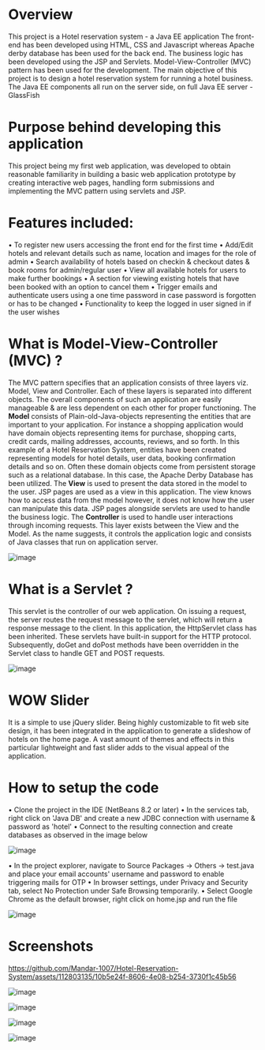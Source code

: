 # Overview

This project is a Hotel reservation system - a Java EE application The front-end has been developed using HTML, CSS and Javascript whereas Apache derby database has been used for the back end. The business logic has been developed using the JSP and Servlets. Model-View-Controller (MVC) pattern has been used for the development. The main objective of this project is to design a hotel reservation system for running a hotel business. The Java EE components all run on the server side, on full Java EE server - GlassFish

# Purpose behind developing this application

This project being my first web application, was developed to obtain reasonable familiarity in building a basic web application prototype by creating interactive web pages, handling form submissions and implementing the MVC pattern using servlets and JSP.

# Features included:

• To register new users accessing the front end for the first time
• Add/Edit hotels and relevant details such as name, location and images for the role of admin
• Search availability of hotels based on checkin & checkout dates & book rooms for admin/regular user
• View all available hotels for users to make further bookings
• A section for viewing existing hotels that have been booked with an option to cancel them
• Trigger emails and authenticate users using a one time password in case password is forgotten or has to be changed
• Functionality to keep the logged in user signed in if the user wishes

# What is Model-View-Controller (MVC) ?

The MVC pattern specifies that an application consists of three layers viz. Model, View and Controller. Each of these layers is separated into different objects. The overall components of such an application are easily manageable & are less dependent on each other for proper functioning.
The **Model** consists of Plain-old-Java-objects representing the entities that are important to your application. For instance a shopping application would have domain objects representing items for purchase, shopping carts, credit cards, mailing addresses, accounts, reviews, and so forth. In this example of a Hotel Reservation System, entities have been created representing models for hotel details, user data, booking confirmation details and so on. Often these domain objects come from persistent storage such as a relational database. In this case, the Apache Derby Database has been utilized.
The **View** is used to present the data stored in the model to the user. JSP pages are used as a view in this application. The view knows how to access data from the model however, it does not know how the user can manipulate this data. JSP pages alongside servlets are used to handle the business logic.
The **Controller** is used to handle user interactions through incoming requests. This layer exists between the View and the Model. As the name suggests, it controls the application logic and consists of Java classes that run on application server.

![image](https://github.com/Mandar-1007/Hotel-Reservation-System/assets/112803135/6d7dc801-3b3b-48f1-b2c0-2ec722b9fc85)

# What is a Servlet ?

This servlet is the controller of our web application. On issuing a request, the server routes the request message to the servlet, which will return a response message to the client. In this application, the HttpServlet class has been inherited. These servlets have built-in support for the HTTP protocol. Subsequently, doGet and doPost methods have been overridden in the Servlet class to handle GET and POST requests.

![image](https://github.com/Mandar-1007/Hotel-Reservation-System/assets/112803135/f14612df-a8b2-4c16-9c84-2a169fc52ad6)

# WOW Slider

It is a simple to use jQuery slider. Being highly customizable to fit web site design, it has been integrated in the application to generate a slideshow of hotels on the home page. A vast amount of themes and effects in this particular lightweight and fast slider adds to the visual appeal of the application.

# How to setup the code

• Clone the project in the IDE (NetBeans 8.2 or later)
• In the services tab, right click on 'Java DB' and create a new JDBC connection with username & password as 'hotel'
• Connect to the resulting connection and create databases as observed in the image below

![image](https://github.com/Mandar-1007/Hotel-Reservation-System/assets/112803135/7010d081-faa5-4012-b448-7298f627c820)

• In the project explorer, navigate to Source Packages -> Others -> test.java and place your email accounts' username and password to enable triggering mails for OTP
• In browser settings, under Privacy and Security tab, select No Protection under Safe Browsing temporarily.
• Select Google Chrome as the default browser, right click on home.jsp and run the file

![image](https://github.com/Mandar-1007/Hotel-Reservation-System/assets/112803135/73d286e1-20de-447e-ae37-ca1e088f7cfa)


# Screenshots

https://github.com/Mandar-1007/Hotel-Reservation-System/assets/112803135/10b5e24f-8606-4e08-b254-3730f1c45b56

![image](https://github.com/Mandar-1007/Hotel-Reservation-System/assets/112803135/9b984141-de2f-4024-b15c-1510e86709db)

![image](https://github.com/Mandar-1007/Hotel-Reservation-System/assets/112803135/d126f63c-06c5-42e8-bb4a-e18650b06f8e)

![image](https://github.com/Mandar-1007/Hotel-Reservation-System/assets/112803135/2f316c83-3339-497e-9e65-12198a4dd1c7)

![image](https://github.com/Mandar-1007/Hotel-Reservation-System/assets/112803135/34c6390f-fa40-4a1c-8ead-6a54f85bdb75)





